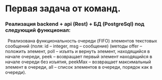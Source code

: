#  Первая задача от команд.

###  Реализация backend + api (Rest) + БД (PostgreSql) под следующий функционал:
 
Реализована функциональность очереди (FIFO) элементов текстовых сообщений (поля: id – integer, msg – сообщение) (методы 
offer – положить элемент, 
poll – изъять и вернуть элемент, находящийся в начале очереди, 
peek – возвращает первый элемент находящийся в начале очереди без изъятия, 
peekMax – возвращает максимальный элемент в очереди, 
all – список элементов в очереди, порядок как в очереди).
